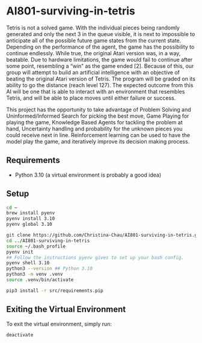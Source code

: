 # AI801-surviving-in-tetris

Tetris is not a solved game. With the individual pieces being randomly generated and only the next 3 in the queue visible, it is next to impossible to anticipate all of the possible future game states from the current state. Depending on the performance of the agent, the game has the possibility to continue endlessly. While true, the original Atari version was, in a way, beatable. Due to hardware limitations, the game would fail to continue after some point, resembling a “win” as the game ended [2]. Because of this, our group will attempt to build an artificial intelligence with an objective of beating the original Atari version of Tetris. The program will be graded on its ability to go the distance (reach level 127). The expected outcome from this AI will be one that is able to interact with an environment that resembles Tetris, and will be able to place moves until either failure or success.

This project has the opportunity to take advantage of Problem Solving and Uninformed/Informed Search for picking the best move, Game Playing for playing the game, Knowledge Based Agents for tackling the problem at hand, Uncertainty handling and probability for the unknown pieces you could receive next in line. Reinforcement learning can be used to have the model play the game, and iteratively improve its decision making process.

## Requirements
- Python 3.10 (a virtual environment is probably a good idea)

## Setup
```bash
cd ~
brew install pyenv
pyenv install 3.10
pyenv global 3.10

git clone https://github.com/Christina-Chau/AI801-surviving-in-tetris.git
cd ../AI801-surviving-in-tetris
source ~/.bash_profile
pyenv init
## Follow the instructions pyenv gives to set up your bash config.
pyenv shell 3.10
python3 --version ## Python 3.10
python3 -m venv .venv
source .venv/bin/activate

pip3 install -r src/requirements.pip
```

## Exiting the Virtual Environment
To exit the virtual environment, simply run:
```bash
deactivate
```
